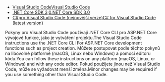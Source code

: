 * [<span data-ttu-id="5d324-101">Visual Studio Code</span><span class="sxs-lookup"><span data-stu-id="5d324-101">Visual Studio Code</span></span>](https://code.visualstudio.com/download)
* [<span data-ttu-id="5d324-102">.NET Core SDK 3,0</span><span class="sxs-lookup"><span data-stu-id="5d324-102">.NET Core SDK 3.0</span></span>](https://dotnet.microsoft.com/download/dotnet-core/3.0)
* [<span data-ttu-id="5d324-103">C#pro Visual Studio Code (nejnovější verze)</span><span class="sxs-lookup"><span data-stu-id="5d324-103">C# for Visual Studio Code (latest version)</span></span>](https://marketplace.visualstudio.com/items?itemName=ms-vscode.csharp)

<span data-ttu-id="5d324-104">Pokyny pro Visual Studio Code používají .NET Core CLI pro ASP.NET Core vývojové funkce, jako je vytváření projektu.</span><span class="sxs-lookup"><span data-stu-id="5d324-104">The Visual Studio Code instructions use the .NET Core CLI For ASP.NET Core development functions such as project creation.</span></span> <span data-ttu-id="5d324-105">Můžete postupovat podle těchto pokynů na libovolné platformě (macOS, Linux nebo Windows) a pomocí editoru kódu.</span><span class="sxs-lookup"><span data-stu-id="5d324-105">You can follow these instructions on any platform (macOS, Linux, or Windows) and with any code editor.</span></span> <span data-ttu-id="5d324-106">Pokud použijete jinou než Visual Studio Code, může se vyžadovat menší změna.</span><span class="sxs-lookup"><span data-stu-id="5d324-106">Minor changes may be required if you use something other than Visual Studio Code.</span></span>

